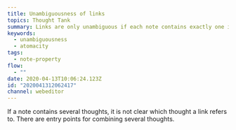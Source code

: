 ```yaml
---
title: Unambiguousness of links
topics: Thought Tank
summary: Links are only unambiguous if each note contains exactly one idea or thought (atomacity).
keywords:
  - unambiguousness
  - atomacity
tags:
  - note-property
flow:
  - ""
date: 2020-04-13T10:06:24.123Z
id: "2020041312062417"
channel: webeditor
---
```

If a note contains several thoughts, it is not clear which thought a link refers to. There are entry points for combining several thoughts.
